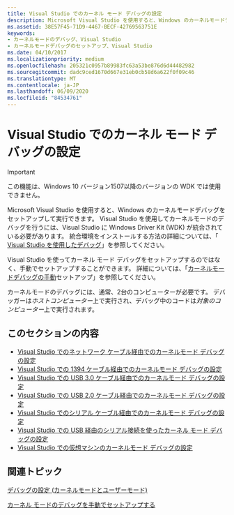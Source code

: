 ```yaml
---
title: Visual Studio でのカーネル モード デバッグの設定
description: Microsoft Visual Studio を使用すると、Windows のカーネルモードデバッグをセットアップして実行できます。
ms.assetid: 38E57F45-71D9-4467-BECF-42769563751E
keywords:
- カーネルモードのデバッグ、Visual Studio
- カーネルモードデバッグのセットアップ、Visual Studio
ms.date: 04/10/2017
ms.localizationpriority: medium
ms.openlocfilehash: 205321c0957b89983fc63a53be876d6d44482982
ms.sourcegitcommit: dadc9ced1670d667e31eb0cb58d6a622f0f09c46
ms.translationtype: MT
ms.contentlocale: ja-JP
ms.lasthandoff: 06/09/2020
ms.locfileid: "84534761"
---
```

# <a name="span-iddebuggersetting_up_kernel-mode_debugging_in_visual_studiospansetting-up-kernel-mode-debugging-in-visual-studio"></a><span id="debugger.setting_up_kernel-mode_debugging_in_visual_studio"></span>Visual Studio でのカーネル モード デバッグの設定

> [!IMPORTANT]
> この機能は、Windows 10 バージョン1507以降のバージョンの WDK では使用できません。
>


Microsoft Visual Studio を使用すると、Windows のカーネルモードデバッグをセットアップして実行できます。 Visual Studio を使用してカーネルモードのデバッグを行うには、Visual Studio に Windows Driver Kit (WDK) が統合されている必要があります。 統合環境をインストールする方法の詳細については、「 [Visual Studio を使用したデバッグ](debugging-using-visual-studio.md)」を参照してください。
 

Visual Studio を使ってカーネル モード デバッグをセットアップするのではなく、手動でセットアップすることができます。 詳細については、「[カーネルモードデバッグの手動](setting-up-kernel-mode-debugging-in-windbg--cdb--or-ntsd.md)セットアップ」を参照してください。

カーネルモードのデバッグには、通常、2台のコンピューターが必要です。 デバッガーは*ホストコンピューター*上で実行され、デバッグ中のコードは*対象のコンピューター*上で実行されます。

## <a name="span-idin_this_sectionspanin-this-section"></a><span id="in_this_section"></span>このセクションの内容


-   [Visual Studio でのネットワーク ケーブル経由でのカーネルモード デバッグの設定](setting-up-a-network-debugging-connection-in-visual-studio.md)
-   [Visual Studio での 1394 ケーブル経由でのカーネルモード デバッグの設定](setting-up-a-1394-cable-connection-in-visual-studio.md)
-   [Visual Studio での USB 3.0 ケーブル経由でのカーネルモード デバッグの設定](setting-up-a-usb-3-0-cable-connection-in-visual-studio.md)
-   [Visual Studio での USB 2.0 ケーブル経由でのカーネルモード デバッグの設定](setting-up-a-usb-2-0-cable-connection-in-visual-studio.md)
-   [Visual Studio でのシリアル ケーブル経由でのカーネルモード デバッグの設定](setting-up-a-null-modem-cable-connection-in-visual-studio.md)
-   [Visual Studio での USB 経由のシリアル接続を使ったカーネル モード デバッグの設定](setting-up-kernel-mode-debugging-using-serial-over-usb-in-visual-studio.md)
-   [Visual Studio での仮想マシンのカーネルモード デバッグの設定](setting-up-a-connection-to-a-virtual-machine-in-visual-studio.md)

## <a name="span-idrelated_topicsspanrelated-topics"></a><span id="related_topics"></span>関連トピック


[デバッグの設定 (カーネルモードとユーザーモード)](getting-set-up-for-debugging.md)

[カーネル モードのデバッグを手動でセットアップする](setting-up-kernel-mode-debugging-in-windbg--cdb--or-ntsd.md)

 

 






